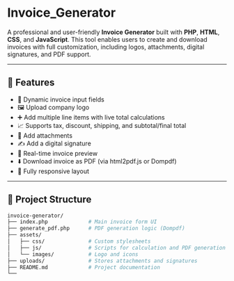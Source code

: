 # Invoice_Generator

A professional and user-friendly **Invoice Generator** built with **PHP**, **HTML**, **CSS**, and **JavaScript**. This tool enables users to create and download invoices with full customization, including logos, attachments, digital signatures, and PDF support.

---

## 🚀 Features

- 🔧 Dynamic invoice input fields
- 🖼️ Upload company logo
- ➕ Add multiple line items with live total calculations
- 📈 Supports tax, discount, shipping, and subtotal/final total
- 📎 Add attachments
- ✍️ Add a digital signature
- 📄 Real-time invoice preview
- ⬇️ Download invoice as PDF (via html2pdf.js or Dompdf)
- 📱 Fully responsive layout

---

## 📂 Project Structure

```bash
invoice-generator/
├── index.php             # Main invoice form UI
├── generate_pdf.php      # PDF generation logic (Dompdf)
├── assets/
│   ├── css/              # Custom stylesheets
│   ├── js/               # Scripts for calculation and PDF generation
│   └── images/           # Logo and icons
├── uploads/              # Stores attachments and signatures
├── README.md             # Project documentation
└──            
